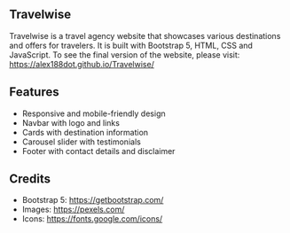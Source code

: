 ## Travelwise

Travelwise is a travel agency website that showcases various destinations and offers for travelers. It is built with Bootstrap 5, HTML, CSS and JavaScript. To see the final version of the website, please visit: https://alex188dot.github.io/Travelwise/

## Features

- Responsive and mobile-friendly design
- Navbar with logo and links
- Cards with destination information
- Carousel slider with testimonials
- Footer with contact details and disclaimer

## Credits

- Bootstrap 5: https://getbootstrap.com/
- Images: https://pexels.com/
- Icons: https://fonts.google.com/icons/
